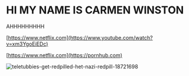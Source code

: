 # HI MY NAME IS CARMEN WINSTON

AHHHHHHHHH

[https://www.netflix.com](https://www.youtube.com/watch?v=xm3YgoEiEDc)

[https://www.netflix.com](https://pornhub.com)

![teletubbies-get-redpilled-het-nazi-redpill-18721698](https://user-images.githubusercontent.com/110892330/183604938-e91bc65c-9e19-4fb1-9c39-294a1fd155ed.png)

